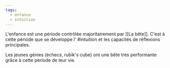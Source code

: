 ```yaml
---
tags:
  - enfance
  - intuition
---
```

L'enfance est une période contrôlée majoritairement par [[La bête]]. C'est à cette période que se développe l' #intuition et les capacités de réflexions principales. 

Les jeunes génies (échecs, rubik's cube) ont une bête très performante grâce à cette période de leur vie. 
